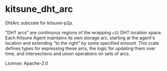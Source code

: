 # kitsune_dht_arc

DhtArc subcrate for kitsune-p2p.

"DHT arcs" are continuous regions of the wrapping `u32` DHT location space. Each Kitsune Agent maintains its own storage arc, starting at the agent's location and extending "to the right" by some specified amount. This crate defines types for expressing these arcs, the logic for updating them over time, and intersections and union operations on sets of arcs.

License: Apache-2.0
